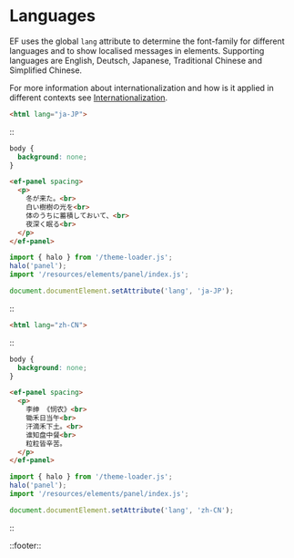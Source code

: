 <!--
type: page
title: Languages
description: Languages for localization packages
location: ./start/languages
layout: default
-->

# Languages

EF uses the global `lang` attribute to determine the font-family for different languages and to show localised messages in elements. Supporting languages are English, Deutsch, Japanese, Traditional Chinese and Simplified Chinese.

For more information about internationalization and how is it applied in different contexts see [Internationalization](/intl/internationalization).

```html
<html lang="ja-JP">
```

::
```css
body {
  background: none;
}
```
```html
<ef-panel spacing>
  <p>
    冬が来た。<br>
    白い樹樹の光を<br>
    体のうちに蓄積しておいて、<br>
    夜深く眠る<br>
  </p>
</ef-panel>
```
```javascript
import { halo } from '/theme-loader.js';
halo('panel');
import '/resources/elements/panel/index.js';

document.documentElement.setAttribute('lang', 'ja-JP');
```
::

```html
<html lang="zh-CN">
```

::
```css
body {
  background: none;
}
```
```html
<ef-panel spacing>
  <p>
    李绅 《悯农》<br>
    锄禾日当午<br>
    汗滴禾下土。<br>
    谁知盘中餐<br>
    粒粒皆辛苦。
  </p>
</ef-panel>
```
```javascript
import { halo } from '/theme-loader.js';
halo('panel');
import '/resources/elements/panel/index.js';

document.documentElement.setAttribute('lang', 'zh-CN');
```
::

::footer::
